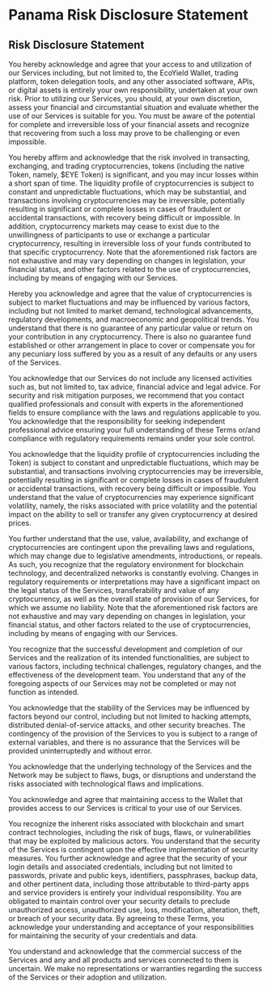 # Panama Risk Disclosure Statement

## Risk Disclosure Statement

You hereby acknowledge and agree that your access to and utilization of our Services including, but not limited to, the EcoYield Wallet, trading platform, token delegation tools, and any other associated software, APIs, or digital assets is entirely your own responsibility, undertaken at your own risk. Prior to utilizing our Services, you should, at your own discretion, assess your financial and circumstantial situation and evaluate whether the use of our Services is suitable for you. You must be aware of the potential for complete and irreversible loss of your financial assets and recognize that recovering from such a loss may prove to be challenging or even impossible.

You hereby affirm and acknowledge that the risk involved in transacting, exchanging, and trading cryptocurrencies, tokens (including the native Token, namely,  $EYE Token) is significant, and you may incur losses within a short span of time. The liquidity profile of cryptocurrencies is subject to constant and unpredictable fluctuations, which may be substantial, and transactions involving cryptocurrencies may be irreversible, potentially resulting in significant or complete losses in cases of fraudulent or accidental transactions, with recovery being difficult or impossible. In addition, cryptocurrency markets may cease to exist due to the unwillingness of participants to use or exchange a particular cryptocurrency, resulting in irreversible loss of your funds contributed to that specific cryptocurrency. Note that the aforementioned risk factors are not exhaustive and may vary depending on changes in legislation, your financial status, and other factors related to the use of cryptocurrencies, including by means of engaging with our Services.

Hereby you acknowledge and agree that the value of cryptocurrencies is subject to market fluctuations and may be influenced by various factors, including but not limited to market demand, technological advancements, regulatory developments, and macroeconomic and geopolitical trends. You understand that there is no guarantee of any particular value or return on your contribution in any cryptocurrency. There is also no guarantee fund established or other arrangement in place to cover or compensate you for any pecuniary loss suffered by you as a result of any defaults or any users of the Services.

You acknowledge that our Services do not include any licensed activities such as, but not limited to, tax advice, financial advice and legal advice. For security and risk mitigation purposes, we recommend that you contact qualified professionals and consult with experts in the aforementioned fields to ensure compliance with the laws and regulations applicable to you. You acknowledge that the responsibility for seeking independent professional advice ensuring your full understanding of these Terms or/and compliance with regulatory requirements remains under your sole control.

You acknowledge that the liquidity profile of cryptocurrencies including the Token) is subject to constant and unpredictable fluctuations, which may be substantial, and transactions involving cryptocurrencies may be irreversible, potentially resulting in significant or complete losses in cases of fraudulent or accidental transactions, with recovery being difficult or impossible.  You understand that the value of cryptocurrencies may experience significant volatility, namely, the risks associated with price volatility and the potential impact on the ability to sell or transfer any given cryptocurrency at desired prices.

You further understand that the use, value, availability, and exchange of cryptocurrencies are contingent upon the prevailing laws and regulations, which may change due to legislative amendments, introductions, or repeals. As such, you recognize that the regulatory environment for blockchain technology, and decentralized networks is constantly evolving. Changes in regulatory requirements or interpretations may have a significant impact on the legal status of the Services, transferability and value of any cryptocurrency, as well as the overall state of provision of our Services, for which we assume no liability. Note that the aforementioned risk factors are not exhaustive and may vary depending on changes in legislation, your financial status, and other factors related to the use of cryptocurrencies, including by means of engaging with our Services.

You recognize that the successful development and completion of our Services and the realization of its intended functionalities, are subject to various factors, including technical challenges, regulatory changes, and the effectiveness of the development team. You understand that any of the foregoing aspects of our Services may not be completed or may not function as intended.

You acknowledge that the stability of the Services may be influenced by factors beyond our control, including but not limited to hacking attempts, distributed denial-of-service attacks, and other security breaches. The contingency of the provision of the Services to you is subject to a range of external variables, and there is no assurance that the Services will be provided uninterruptedly and without error.

You acknowledge that the underlying technology of the Services and the Network may be subject to flaws, bugs, or disruptions and understand the risks associated with technological flaws and implications.

You acknowledge and agree that maintaining access to the Wallet that provides access to our Services is critical to your use of our Services.

You recognize the inherent risks associated with blockchain and smart contract technologies, including the risk of bugs, flaws, or vulnerabilities that may be exploited by malicious actors. You understand that the security of the Services is contingent upon the effective implementation of security measures. You further acknowledge and agree that the security of your login details and associated credentials, including but not limited to passwords, private and public keys, identifiers, passphrases, backup data, and other pertinent data, including those attributable to third-party apps and service providers is entirely your individual responsibility. You are obligated to maintain control over your security details to preclude unauthorized access, unauthorized use, loss, modification, alteration, theft, or breach of your security data. By agreeing to these Terms, you acknowledge your understanding and acceptance of your responsibilities for maintaining the security of your credentials and data.

You understand and acknowledge that the commercial success of the Services and any and all products and services connected to them is uncertain. We make no representations or warranties regarding the success of the Services or their adoption and utilization.
